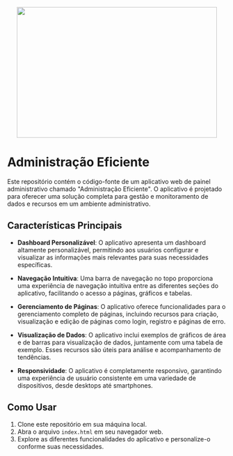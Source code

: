 <p align="center">
  <img width="460" height="300" src="https://github.com/Rafael-Lee1/Icons/blob/247d2dd6750cd3f74b864710bd5d89c2db8647f6/administracao_eficiente.png">
</p>

# Administração Eficiente

Este repositório contém o código-fonte de um aplicativo web de painel administrativo chamado "Administração Eficiente". O aplicativo é projetado para oferecer uma solução completa para gestão e monitoramento de dados e recursos em um ambiente administrativo.

## Características Principais

- **Dashboard Personalizável**: O aplicativo apresenta um dashboard altamente personalizável, permitindo aos usuários configurar e visualizar as informações mais relevantes para suas necessidades específicas.

- **Navegação Intuitiva**: Uma barra de navegação no topo proporciona uma experiência de navegação intuitiva entre as diferentes seções do aplicativo, facilitando o acesso a páginas, gráficos e tabelas.

- **Gerenciamento de Páginas**: O aplicativo oferece funcionalidades para o gerenciamento completo de páginas, incluindo recursos para criação, visualização e edição de páginas como login, registro e páginas de erro.

- **Visualização de Dados**: O aplicativo inclui exemplos de gráficos de área e de barras para visualização de dados, juntamente com uma tabela de exemplo. Esses recursos são úteis para análise e acompanhamento de tendências.

- **Responsividade**: O aplicativo é completamente responsivo, garantindo uma experiência de usuário consistente em uma variedade de dispositivos, desde desktops até smartphones.

## Como Usar

1. Clone este repositório em sua máquina local.
2. Abra o arquivo `index.html` em seu navegador web.
3. Explore as diferentes funcionalidades do aplicativo e personalize-o conforme suas necessidades.

